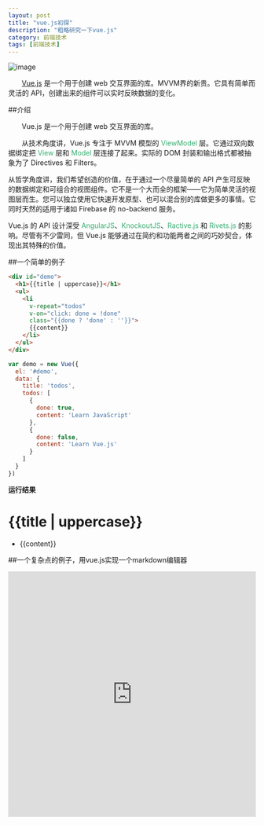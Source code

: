 ```yaml
---
layout: post
title: "vue.js初探"
description: "粗略研究一下vue.js"
category: 前端技术
tags: [前端技术]
---
```

<script src="http://sandbox.runjs.cn/uploads/rs/156/dz83mhq5/vue.min.js"></script>
<script async type="text/javascript" src="//cdn.carbonads.com/carbon.js?zoneid=1673&serve=C6AILKT&placement=vuejs" id="_carbonads_js"></script>

![image](http://cn.vuejs.org/images/logo.png)

&#160; &#160; &#160; &#160;[Vue.js](http://vuejs.org/) 是一个用于创建 web 交互界面的库。MVVM界的新贵。它具有简单而灵活的 API，创建出来的组件可以实时反映数据的变化。

<!-- more -->

##介绍

&#160; &#160; &#160; &#160;Vue.js 是一个用于创建 web 交互界面的库。

&#160; &#160; &#160; &#160;从技术角度讲，Vue.js 专注于 MVVM 模型的 <font color="#37ad70">ViewModel</font> 层。它通过双向数据绑定把 <font color="#37ad70">View</font>  层和 <font color="#37ad70">Model</font> 层连接了起来。实际的 DOM 封装和输出格式都被抽象为了 Directives 和 Filters。

从哲学角度讲，我们希望创造的价值，在于通过一个尽量简单的 API 产生可反映的数据绑定和可组合的视图组件。它不是一个大而全的框架——它为简单灵活的视图层而生。您可以独立使用它快速开发原型、也可以混合别的库做更多的事情。它同时天然的适用于诸如 Firebase 的 no-backend 服务。

Vue.js 的 API 设计深受 <font color="#37ad70">AngularJS</font>、<font color="#37ad70">KnockoutJS</font>、<font color="#37ad70">Ractive.js</font> 和 <font color="#37ad70">Rivets.js</font> 的影响。尽管有不少雷同，但 Vue.js 能够通过在简约和功能两者之间的巧妙契合，体现出其特殊的价值。


##一个简单的例子

```html
<div id="demo">
  <h1>{{title | uppercase}}</h1>
  <ul>
    <li
      v-repeat="todos"
      v-on="click: done = !done"
      class="{{done ? 'done' : ''}}">
      {{content}}
    </li>
  </ul>
</div>
```

```javascript
var demo = new Vue({
  el: '#demo',
  data: {
    title: 'todos',
    todos: [
      {
        done: true,
        content: 'Learn JavaScript'
      },
      {
        done: false,
        content: 'Learn Vue.js'
      }
    ]
  }
})
```



<p><strong>运行结果</strong></p>
<p><div id="demo"><h1>&#123;&#123;title | uppercase&#125;&#125;</h1><ul><li v-repeat="todos" v-on="click: done = !done" class="&#123;&#123;done ? 'done' : ''&#125;&#125;">&#123;&#123;content&#125;&#125;</li></ul></div></p>
<script>
var demo = new Vue({
  el: '#demo',
  data: {
    title: 'todos',
    todos: [
      {
        done: true,
        content: 'Learn JavaScript'
      },
      {
        done: false,
        content: 'Learn Vue.js'
      }
    ]
  }
})
</script>

##一个复杂点的例子，用vue.js实现一个markdown编辑器

<iframe width="100%" height="500" src="http://sandbox.runjs.cn/show/9uynlslf" allowfullscreen="allowfullscreen" frameborder="0"></iframe>